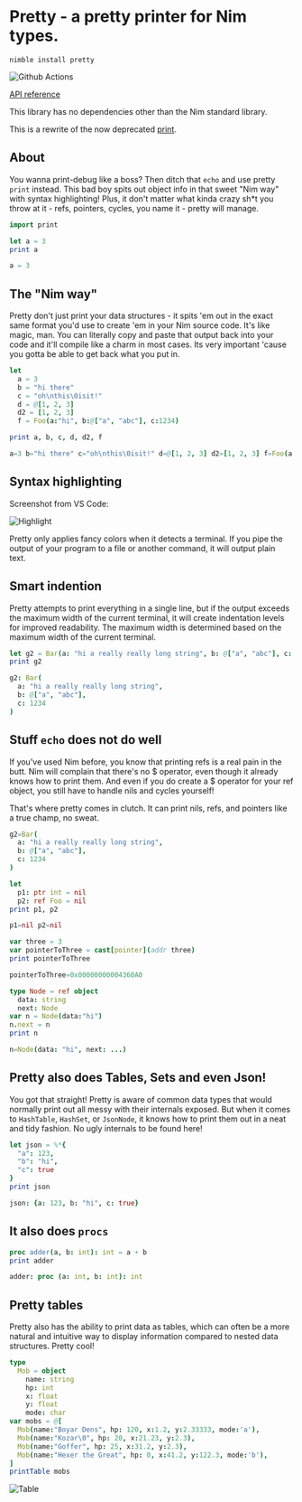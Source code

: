 # Pretty - a pretty printer for Nim types.

`nimble install pretty`

![Github Actions](https://github.com/treeform/pretty/workflows/Github%20Actions/badge.svg)

[API reference](https://treeform.github.io/pretty)

This library has no dependencies other than the Nim standard library.

This is a rewrite of the now deprecated [print](https://github.com/treeform/print).

## About

You wanna print-debug like a boss? Then ditch that `echo` and use pretty `print` instead. This bad boy spits out object info in that sweet "Nim way" with syntax highlighting! Plus, it don't matter what kinda crazy sh*t you throw at it - refs, pointers, cycles, you name it - pretty will manage.

```nim
import print

let a = 3
print a
```
```nim
a = 3
```

## The "Nim way"

Pretty don't just print your data structures - it spits 'em out in the exact same format you'd use to create 'em in your Nim source code. It's like magic, man. You can literally copy and paste that output back into your code and it'll compile like a charm in most cases. Its very important 'cause you gotta be able to get back what you put in.

```nim
let
  a = 3
  b = "hi there"
  c = "oh\nthis\0isit!"
  d = @[1, 2, 3]
  d2 = [1, 2, 3]
  f = Foo(a:"hi", b:@["a", "abc"], c:1234)

print a, b, c, d, d2, f
```
```nim
a=3 b="hi there" c="oh\nthis\0isit!" d=@[1, 2, 3] d2=[1, 2, 3] f=Foo(a:"hi", b:@["a", "abc"], c:1234)
```

## Syntax highlighting

Screenshot from VS Code:

![Highlight](docs/highlight.png)

Pretty only applies fancy colors when it detects a terminal. If you pipe the output of your program to a file or another command, it will output plain text.

## Smart indention

Pretty attempts to print everything in a single line, but if the output exceeds the maximum width of the current terminal, it will create indentation levels for improved readability. The maximum width is determined based on the maximum width of the current terminal.

```nim
let g2 = Bar(a: "hi a really really long string", b: @["a", "abc"], c: 1234)
print g2
```

```nim
g2: Bar(
  a: "hi a really really long string",
  b: @["a", "abc"],
  c: 1234
)
```

## Stuff `echo` does not do well

If you've used Nim before, you know that printing refs is a real pain in the butt. Nim will complain that there's no $ operator, even though it already knows how to print them. And even if you do create a $ operator for your ref object, you still have to handle nils and cycles yourself!

That's where pretty comes in clutch. It can print nils, refs, and pointers like a true champ, no sweat.

```nim
g2=Bar(
  a: "hi a really really long string",
  b: @["a", "abc"],
  c: 1234
)
```

```nim
let
  p1: ptr int = nil
  p2: ref Foo = nil
print p1, p2
```
```nim
p1=nil p2=nil
```

```nim
var three = 3
var pointerToThree = cast[pointer](addr three)
print pointerToThree
```
```nim
pointerToThree=0x00000000004360A0
```

```nim
type Node = ref object
  data: string
  next: Node
var n = Node(data:"hi")
n.next = n
print n
```
```nim
n=Node(data: "hi", next: ...)
```

## Pretty also does Tables, Sets and even Json!

You got that straight! Pretty is aware of common data types that would normally print out all messy with their internals exposed. But when it comes to `HashTable`, `HashSet`, or `JsonNode`, it knows how to print them out in a neat and tidy fashion. No ugly internals to be found here!

```nim
let json = %*{
  "a": 123,
  "b": "hi",
  "c": true
}
print json
```

```nim
json: {a: 123, b: "hi", c: true}
```

## It also does `procs`

```nim
proc adder(a, b: int): int = a + b
print adder
```
```nim
adder: proc (a: int, b: int): int
```

## Pretty tables

Pretty also has the ability to print data as tables, which can often be a more natural and intuitive way to display information compared to nested data structures. Pretty cool!

```nim
type
  Mob = object
    name: string
    hp: int
    x: float
    y: float
    mode: char
var mobs = @[
  Mob(name:"Boyar Dens", hp: 120, x:1.2, y:2.33333, mode:'a'),
  Mob(name:"Kozar\0", hp: 20, x:21.23, y:2.3),
  Mob(name:"Goffer", hp: 25, x:31.2, y:2.3),
  Mob(name:"Hexer the Great", hp: 0, x:41.2, y:122.3, mode:'b'),
]
printTable mobs
```

![Table](docs/table.png)
